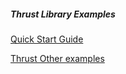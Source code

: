 ##### Thrust Library Examples


[Quick Start Guide](https://github.com/thrust/thrust/wiki/Quick-Start-Guide)

[Thrust Other examples](https://github.com/thrust/thrust/tree/master/examples)
